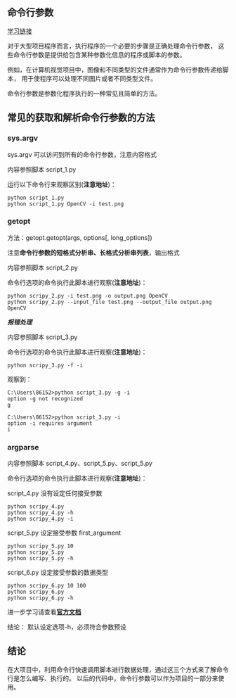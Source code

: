 ## 命令行参数
[学习链接](https://blog.csdn.net/LOVEmy134611/article/details/119656854)

对于大型项目程序而言，执行程序的一个必要的步骤是正确处理命令行参数，
这些命令行参数是提供给包含某种参数化信息的程序或脚本的参数。

例如，在计算机视觉项目中，图像和不同类型的文件通常作为命令行参数传递给脚本，
用于使程序可以处理不同图片或者不同类型文件。

命令行参数是参数化程序执行的一种常见且简单的方法。

## 常见的获取和解析命令行参数的方法
### sys.argv

sys.argv 可以访问到所有的命令行参数，注意内容格式

内容参照脚本 script_1.py

运行以下命令行来观察区别(**注意地址**)：

    python script_1.py
    python script_1.py OpenCV -i test.png

###  getopt

方法：getopt.getopt(args, options[, long_options])

注意**命令行参数的短格式分析串、长格式分析串列表**，输出格式

内容参照脚本 script_2.py

命令行选项的命令执行此脚本进行观察(**注意地址**)：

    python scripy_2.py -i test.png -o output.png OpenCV
    python scripy_2.py --input_file test.png --output_file output.png OpenCV

***报错处理***

内容参照脚本 script_3.py

命令行选项的命令执行此脚本进行观察(**注意地址**)：

    python scripy_3.py -f -i 

观察到：
    
    C:\Users\86152>python script_3.py -g -i
    option -g not recognized
    g
    
    C:\Users\86152>python script_3.py -i
    option -i requires argument
    i

### argparse

内容参照脚本 script_4.py、script_5.py、script_5.py

命令行选项的命令执行此脚本进行观察(**注意地址**)：

script_4.py 没有设定任何接受参数

    python scripy_4.py
    python scripy_4.py -h
    python scripy_4.py -i

script_5.py 设定接受参数 first_argument 
    
    python scripy_5.py 10
    python scripy_5.py 
    python scripy_5.py -h

script_6.py 设定接受参数的数据类型

    python scripy_6.py 10 100
    python scripy_6.py 
    python scripy_6.py -h

进一步学习请查看[**官方文档**](https://docs.python.org/3/howto/argparse.html)

结论： 默认设定选项-h，必须符合参数预设

## 结论
在大项目中，利用命令行快速调用脚本进行数据处理，通过这三个方式来了解命令行是怎么编写、执行的。
以后的代码中，命令行参数可以作为项目的一部分来使用。